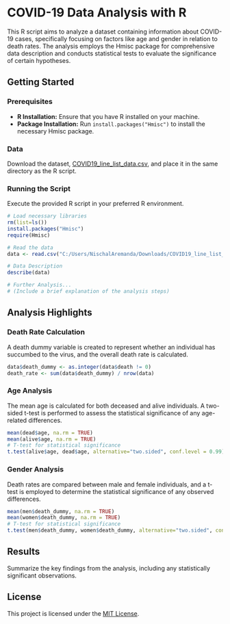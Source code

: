 # COVID-19 Data Analysis with R

This R script aims to analyze a dataset containing information about COVID-19 cases, specifically focusing on factors like age and gender in relation to death rates. The analysis employs the Hmisc package for comprehensive data description and conducts statistical tests to evaluate the significance of certain hypotheses.

## Getting Started

### Prerequisites
- **R Installation:** Ensure that you have R installed on your machine.
- **Package Installation:** Run `install.packages("Hmisc")` to install the necessary Hmisc package.

### Data
Download the dataset, [COVID19_line_list_data.csv](C:/Users/NischalAremanda/Downloads/COVID19_line_list_data.csv), and place it in the same directory as the R script.

### Running the Script
Execute the provided R script in your preferred R environment.

```R
# Load necessary libraries
rm(list=ls())
install.packages("Hmisc")
require(Hmisc)

# Read the data
data <- read.csv("C:/Users/NischalAremanda/Downloads/COVID19_line_list_data.csv")

# Data Description
describe(data)

# Further Analysis...
# (Include a brief explanation of the analysis steps)
```

## Analysis Highlights

### Death Rate Calculation

A death dummy variable is created to represent whether an individual has succumbed to the virus, and the overall death rate is calculated.

```R
data$death_dummy <- as.integer(data$death != 0)
death_rate <- sum(data$death_dummy) / nrow(data)
```

### Age Analysis

The mean age is calculated for both deceased and alive individuals. A two-sided t-test is performed to assess the statistical significance of any age-related differences.

```R
mean(dead$age, na.rm = TRUE)
mean(alive$age, na.rm = TRUE)
# T-test for statistical significance
t.test(alive$age, dead$age, alternative="two.sided", conf.level = 0.99)
```

### Gender Analysis

Death rates are compared between male and female individuals, and a t-test is employed to determine the statistical significance of any observed differences.

```R
mean(men$death_dummy, na.rm = TRUE)
mean(women$death_dummy, na.rm = TRUE)
# T-test for statistical significance
t.test(men$death_dummy, women$death_dummy, alternative="two.sided", conf.level = 0.99)
```

## Results

Summarize the key findings from the analysis, including any statistically significant observations.

## License

This project is licensed under the [MIT License](LICENSE.md).
